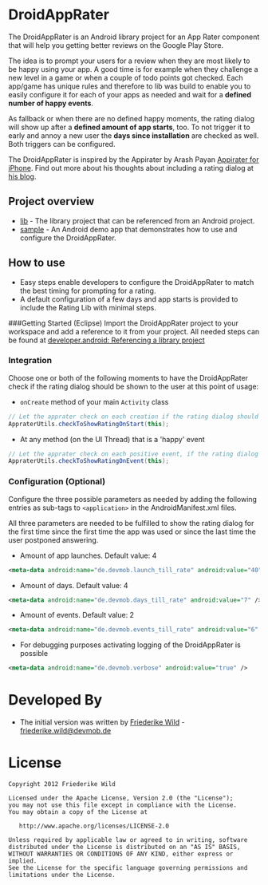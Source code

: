 DroidAppRater
=============

The DroidAppRater is an Android library project for an App Rater component that will help you getting better reviews on the Google Play Store. 

The idea is to prompt your users for a review when they are most likely to be happy using your app. A good time is for example when they challenge a new level in a game or when a couple of todo points got checked. Each app/game has unique rules and therefore to lib was build to enable you to easily configure it for each of your apps as needed and wait for a **defined number of happy events**.

As fallback or when there are no defined happy moments, the rating dialog will show up after a **defined amount of app starts**, too. To not trigger it to early and annoy a new user the **days since installation** are checked as well. Both triggers can be configured.

The DroidAppRater is inspired by the Appirater by Arash Payan [Appirater for iPhone](https://github.com/arashpayan/appirater). Find out more about his thoughts about including a rating dialog at [his blog](http://arashpayan.com/blog/2009/09/07/presenting-appirater).


Project overview
----------------
* [lib](https://github.com/friederikewild/DroidAppRater/tree/master/lib) - The library project that can be referenced from an Android project.
* [sample](https://github.com/friederikewild/DroidAppRater/tree/master/sample) - An Android demo app that demonstrates how to use and configure the DroidAppRater.


How to use
----------
* Easy steps enable developers to configure the DroidAppRater to match the best timing for prompting for a rating.
* A default configuration of a few days and app starts is provided to include the Rating Lib with minimal steps.


###Getting Started (Eclipse)
Import the DroidAppRater project to your workspace and add a reference to it from your project. All needed steps can be found at [developer.android: Referencing a library project](https://developer.android.com/tools/projects/projects-eclipse.html#ReferencingLibraryProject)


### Integration
Choose one or both of the following moments to have the DroidAppRater check if the rating dialog should be shown to the user at this point of usage:

* `onCreate` method of your main `Activity` class
```java
// Let the apprater check on each creation if the rating dialog should be shown:
AppraterUtils.checkToShowRatingOnStart(this);
```

* At any method (on the UI Thread) that is a 'happy' event
```java
// Let the apprater check on each positive event, if the rating dialog should be shown:
AppraterUtils.checkToShowRatingOnEvent(this);
```



### Configuration (Optional)

Configure the three possible parameters as needed by adding the following entries as sub-tags to `<application>` in the AndroidManifest.xml files.

All three parameters are needed to be fulfilled to show the rating dialog for the first time since the first time the app was used or since the last time the user postponed answering.

* Amount of app launches. Default value: 4
```xml
<meta-data android:name="de.devmob.launch_till_rate" android:value="40" />
```

* Amount of days. Default value: 4
```xml
<meta-data android:name="de.devmob.days_till_rate" android:value="7" />
```

* Amount of events. Default value: 2
```xml
<meta-data android:name="de.devmob.events_till_rate" android:value="6" />
```

* For debugging purposes activating logging of the DroidAppRater is possible
```xml
<meta-data android:name="de.devmob.verbose" android:value="true" />
```



Developed By
============

* The initial version was written by  <a href="https://plus.google.com/117518039262793648233?rel=author">Friederike Wild</a> - <friederike.wild@devmob.de>


License
=======

    Copyright 2012 Friederike Wild

    Licensed under the Apache License, Version 2.0 (the "License");
    you may not use this file except in compliance with the License.
    You may obtain a copy of the License at

       http://www.apache.org/licenses/LICENSE-2.0

    Unless required by applicable law or agreed to in writing, software
    distributed under the License is distributed on an "AS IS" BASIS,
    WITHOUT WARRANTIES OR CONDITIONS OF ANY KIND, either express or implied.
    See the License for the specific language governing permissions and
    limitations under the License.
